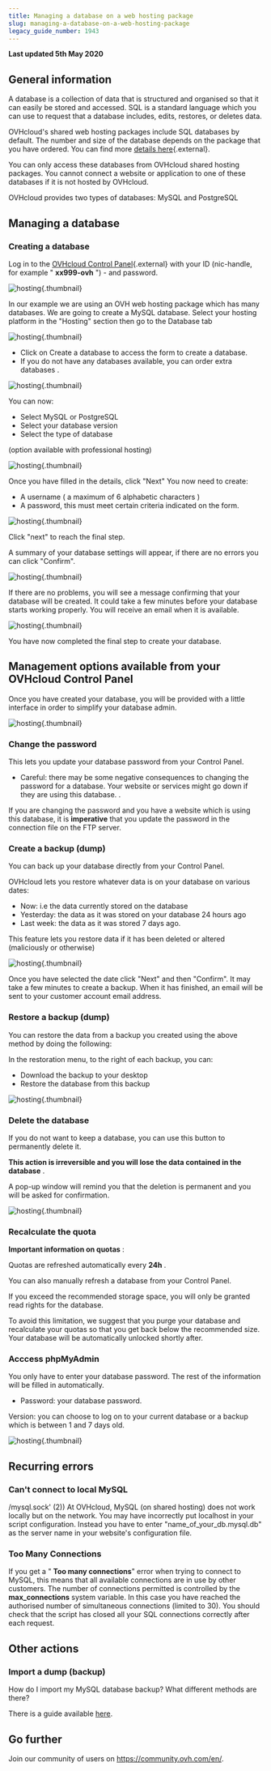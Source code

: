 ```yaml
---
title: Managing a database on a web hosting package
slug: managing-a-database-on-a-web-hosting-package
legacy_guide_number: 1943
---
```


**Last updated 5th May 2020**

## General information

A database is a collection of data that is structured and organised so that it can easily be stored and accessed. SQL is a standard language which you can use to request that a database includes, edits, restores, or deletes data.

OVHcloud's shared web hosting packages include SQL databases by default. The number and size of the database depends on the package that you have ordered. You can find more [details here](https://www.ovh.com/ca/en/web-hosting/){.external}.

You can only access these databases from OVHcloud shared hosting packages. You cannot connect a website or application to one of these databases if it is not hosted by OVHcloud.

OVHcloud provides two types of databases: MySQL and PostgreSQL


## Managing a database

### Creating a database
Log in to the [OVHcloud Control Panel](https://ca.ovh.com/auth/?action=gotomanager){.external} with your ID (nic-handle, for example " **xx999-ovh** ") - and password.


![hosting](images/3035.png){.thumbnail}

In our example we are using an OVH web hosting package which has many databases. We are going to create a MySQL database. Select your hosting platform in the "Hosting" section then go to the Database tab


![hosting](images/3854.png){.thumbnail}

- Click on Create a database to access the form to create a database.
- If you do not have any databases available, you can order extra databases .


![hosting](images/3855.png){.thumbnail}

You can now:

- Select MySQL or PostgreSQL
- Select your database version
- Select the type of database

(option available with professional hosting)


![hosting](images/3040.png){.thumbnail}

Once you have filled in the details, click "Next" You now need to create:

- A username ( a maximum of 6 alphabetic characters )
- A password, this must meet certain criteria indicated on the form.


![hosting](images/3041.png){.thumbnail}

Click "next" to reach the final step.

A summary of your database settings will appear, if there are no errors you can click "Confirm".


![hosting](images/3042.png){.thumbnail}

If there are no problems, you will see a message confirming that your database will be created. It could take a few minutes before your database starts working properly. You will receive an email when it is available.


![hosting](images/3043.png){.thumbnail}

You have now completed the final step to create your database.


## Management options available from your OVHcloud Control Panel
Once you have created your database, you will be provided with a little interface in order to simplify your database admin.


![hosting](images/3847.png){.thumbnail}


### Change the password
This lets you update your database password from your Control Panel.

- Careful: there may be some negative consequences to changing the password for a database. Your website or services might go down if they are using this database. .

If you are changing the password and you have a website which is using this database, it is  **imperative**  that you update the password in the connection file on the FTP server.


### Create a backup (dump)
You can back up your database directly from your Control Panel.

OVHcloud lets you restore whatever data is on your database on various dates:

- Now: i.e the data currently stored on the database
- Yesterday: the data as it was stored on your database 24 hours ago
- Last week: the data as it was stored 7 days ago.

This feature lets you restore data if it has been deleted or altered (maliciously or otherwise)


![hosting](images/3045.png){.thumbnail}

Once you have selected the date click "Next" and then "Confirm". It may take a few minutes to create a backup. When it has finished, an email will be sent to your customer account email address.


### Restore a backup (dump)
You can restore the data from a backup you created using the above method by doing the following:

In the restoration menu, to the right of each backup, you can:

- Download the backup to your desktop
- Restore the database from this backup


![hosting](images/3848.png){.thumbnail}


### Delete the database
If you do not want to keep a database, you can use this button to permanently delete it.

**This action is irreversible and you will lose the data contained in the database** .

A pop-up window will remind you that the deletion is permanent and you will be asked for confirmation.


![hosting](images/3046.png){.thumbnail}


### Recalculate the quota
**Important information on quotas** :

Quotas are refreshed automatically every  **24h** .

You can also manually refresh a database from your Control Panel.

If you exceed the recommended storage space, you will only be granted read rights for the database.

To avoid this limitation, we suggest that you purge your database and recalculate your quotas so that you get back below the recommended size. Your database will be automatically unlocked shortly after.


### Acccess phpMyAdmin
You only have to enter your database password. The rest of the information will be filled in automatically.

- Password: your database password.

Version: you can choose to log on to your current database or a backup which is between 1 and 7 days old.


![hosting](images/3047.png){.thumbnail}


## Recurring errors

### Can't connect to local MySQL
/mysql.sock' (2)) At OVHcloud, MySQL (on shared hosting) does not work locally but on the network. You may have incorrectly put localhost in your script configuration. Instead you have to enter "name_of_your_db.mysql.db" as the server name in your website's configuration file.


### Too Many Connections
If you get a " **Too many connections**" error when trying to connect to MySQL, this means that all available connections are in use by other customers. The number of connections permitted is controlled by the  **max_connections**  system variable. In this case you have reached the authorised number of simultaneous connections (limited to 30). You should check that the script has closed all your SQL connections correctly after each request.


## Other actions

### Import a dump (backup)
How do I import my MySQL database backup? What different methods are there?

There is a guide available [here](../web_hosting_guide_to_importing_a_mysql_database/).

## Go further

Join our community of users on <https://community.ovh.com/en/>.
